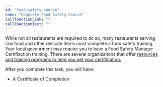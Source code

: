 ```yaml
---
id: "food-safety-course"
name: "Complete Food Safety Course"
callToActionLink: ""
callToActionText: ""
---
```


While not all restaurants are required to do so, many restaurants serving raw food and other delicate items must complete a food safety training. Your local govenrment may require you to have a Food Safety Manager Certifiaction training. There are several organizaitons that offer [resources and training programs to help you get your certification.](https://www.state.nj.us/health/ceohs/documents/food-drug-safety/fmc_reminder_letter.pdf)
        
After you complete this task, you will have:
- A Certificate of Completion
